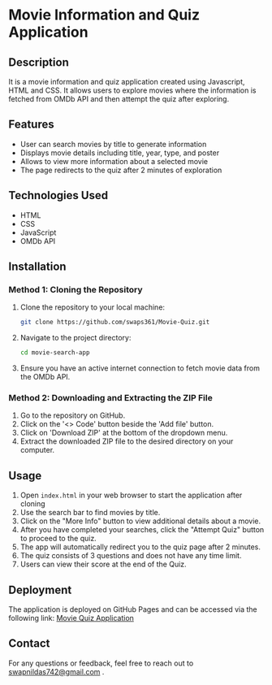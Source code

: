 # Movie Information and Quiz Application

## Description
It is a movie information and quiz application created using Javascript, HTML and CSS. It allows users to explore movies where the information is fetched from OMDb API and then attempt the quiz after exploring.

## Features
- User can search movies by title to generate information
- Displays movie details including title, year, type, and poster
- Allows to view more information about a selected movie
- The page redirects to the quiz after 2 minutes of exploration

## Technologies Used
- HTML
- CSS
- JavaScript
- OMDb API

## Installation
### Method 1: Cloning the Repository

1. Clone the repository to your local machine:
    ```sh
    git clone https://github.com/swaps361/Movie-Quiz.git
    ```
2. Navigate to the project directory:
    ```sh
    cd movie-search-app
    ```
3. Ensure you have an active internet connection to fetch movie data from the OMDb API.

### Method 2: Downloading and Extracting the ZIP File

1. Go to the repository on GitHub.
2. Click on the '<> Code' button beside the 'Add file' button.
3. Click on 'Download ZIP' at the bottom of the dropdown menu.
4. Extract the downloaded ZIP file to the desired directory on your computer.

## Usage
1. Open `index.html` in your web browser to start the application after cloning
2. Use the search bar to find movies by title.
3. Click on the "More Info" button to view additional details about a movie.
4. After you have completed your searches, click the "Attempt Quiz" button to proceed to the quiz.
5. The app will automatically redirect you to the quiz page after 2 minutes.
6. The quiz consists of 3 questions and does not have any time limit.
7. Users can view their score at the end of the Quiz.
   
## Deployment
The application is deployed on GitHub Pages and can be accessed via the following link:
[Movie Quiz Application](https://swaps361.github.io/Movie-Quiz/)

## Contact
For any questions or feedback, feel free to reach out to [swapnildas742@gmail.com](mailto:swapnildas742@gmail.com) .







